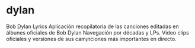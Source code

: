 dylan
=========

Bob Dylan Lyrics
Aplicación recopilatoria de las canciones editadas en álbunes oficiales de Bob Dylan
Navegación por décadas y LPs. Video clips oficiales y versiones de sus cam¡nciones más importantes en directo.

